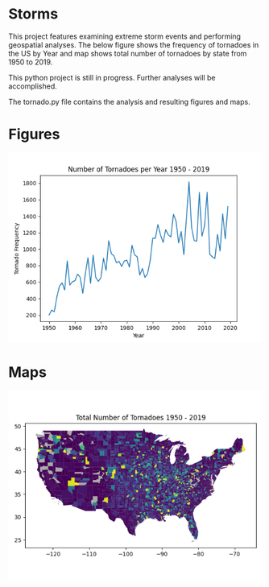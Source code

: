# Storms
This project features examining extreme storm events and performing geospatial analyses. The below figure shows the frequency of tornadoes in the US by Year and map shows total number of tornadoes by state from 1950 to 2019.

This python project is still in progress. Further analyses will be accomplished.

The tornado.py file contains the analysis and resulting figures and maps.

# Figures
![Tornado_Frequency](figures/tornado_freq.png)

# Maps
![Tornado_Sum](maps/tornado_sum_1950_2019.png)
